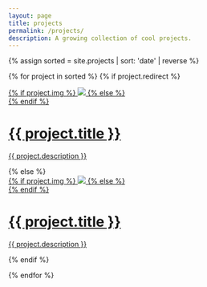 ```yaml
---
layout: page
title: projects
permalink: /projects/
description: A growing collection of cool projects.
---
```


{% assign sorted = site.projects | sort: 'date' | reverse %}

{% for project in sorted %}
{% if project.redirect %}
<div class="project">
    <div class="thumbnail">
        <a href="{{ project.redirect }}" target="_ blank">
        {% if project.img %}
        <img src="{{ project.img }}"/>
        {% else %}
        <div class="thumbnail blankbox"></div>
        {% endif %}    
        <span>
            <h1>{{ project.title }}</h1>
            <!-- <br/> -->
            <p>{{ project.description }}</p>
        </span>
        </a>
    </div>
</div>
{% else %}

<div class="project ">
    <div class="thumbnail">
        <a href="{{ project.url | prepend: site.baseurl | prepend: site.url }}">
        {% if project.img %}
        <img src="{{ project.img }}"/>
        {% else %}
        <div class="thumbnail blankbox"></div>
        {% endif %}    
        <span>
            <h1>{{ project.title }}</h1>
            <!-- <br/> -->
            <p>{{ project.description }}</p>
        </span>
        </a>
    </div>
</div>

{% endif %}

{% endfor %}
